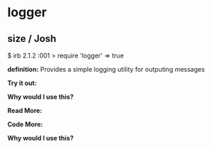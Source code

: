 # logger

## size  / Josh

$ irb
2.1.2 :001 > require 'logger'
 => true 

**definition:**
Provides a simple logging utility for outputing messages

**Try it out:**


**Why would I use this?**


**Read More:**


**Code More:**


**Why would I use this?**
